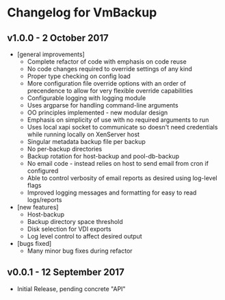 # Changelog for VmBackup

## v1.0.0 - 2 October 2017
 - [general improvements]
	* Complete refactor of code with emphasis on code reuse
	* No code changes required to override settings of any kind
	* Proper type checking on config load
	* More configuration file override options with an order of
		precendence to allow for very flexible override capabilities
	* Configurable logging with logging module
	* Uses argparse for handling command-line arguments
	* OO principles implemented - new modular design
	* Emphasis on simplicity of use with no required arguments to run
	* Uses local xapi socket to communicate so doesn't need credentials
		while running locally on XenServer host
	* Singular metadata backup file per backup
	* No per-backup directories
	* Backup rotation for host-backup and pool-db-backup
	* No email code - instead relies on host to send email from cron if configured
	* Able to control verbosity of email reports as desired using log-level flags
	* Improved logging messages and formatting for easy to read logs/reports
 - [new features]
	* Host-backup
	* Backup directory space threshold
	* Disk selection for VDI exports
	* Log level control to affect desired output
 - [bugs fixed]
	* Many minor bug fixes during refactor
 

## v0.0.1 - 12 September 2017
 - Initial Release, pending concrete "API"